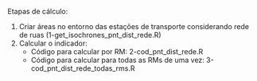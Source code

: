 Etapas de cálculo:

1. Criar áreas no entorno das estações de transporte considerando rede de ruas (1-get_isochrones_pnt_dist_rede.R)
2. Calcular o indicador:
      - Código para calcular por RM: 2-cod_pnt_dist_rede.R
      - Código para calcular para todas as RMs de uma vez: 3-cod_pnt_dist_rede_todas_rms.R
